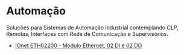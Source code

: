 # Automação
Soluções para Sistemas de Automação Industrial contemplando CLP, Remotas, Interfaces com Rede de Comunicação e Supervisórios.

* [IOnet ETH02200 - Módulo Ethernet, 02 DI e 02 DO](/ETH02200)
